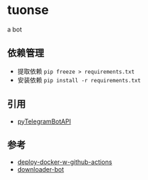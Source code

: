 # tuonse
a bot

## 依赖管理

- 提取依赖 `pip freeze > requirements.txt`
- 安装依赖 `pip install -r requirements.txt`

## 引用

- [pyTelegramBotAPI](https://github.com/eternnoir/pyTelegramBotAPI)

## 参考

- [deploy-docker-w-github-actions](https://www.debonex.site/posts/blog/deploy-docker-w-github-actions)
- [downloader-bot](https://github.com/wambugu71/youtube-downloader-bot/blob/main/bot.py)